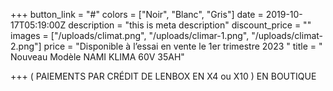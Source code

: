 +++
button_link = "#"
colors = ["Noir", "Blanc", "Gris"]
date = 2019-10-17T05:19:00Z
description = "this is meta description"
discount_price = ""
images = ["/uploads/climat.png", "/uploads/climar-1.png", "/uploads/climat-2.png"]
price = "Disponible à l’essai en vente le 1er trimestre 2023 "
title = " Nouveau Modèle NAMI KLIMA 60V 35AH"

+++
( PAIEMENTS PAR CRÉDIT DE LENBOX EN X4 ou X10 ) EN BOUTIQUE